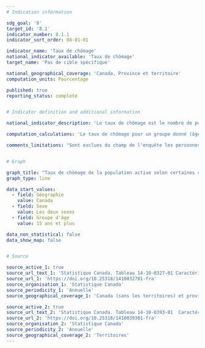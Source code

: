 ```yaml
---
# Indication information

sdg_goal: '8'
target_id: '8.1'
indicator_number: 8.1.1
indicator_sort_order: 08-01-01

indicator_name: 'Taux de chômage'
national_indicator_available: 'Taux de chômage'
target_name: 'Pas de cible spécifique'

national_geographical_coverage: 'Canada, Province et territoire' 
computation_units: Pourcentage

published: true
reporting_status: complete


# Indicator definition and additional information

national_indicator_description: 'Le taux de chômage est le nombre de personnes en chômage exprimé en pourcentage de la population active.'

computation_calculations: 'Le taux de chômage pour un groupe donné (âge, sexe, état matrimonial, etc.) correspond au nombre de chômeurs dans ce groupe exprimé en pourcentage de la population active de ce groupe. Les estimations sont exprimées en pourcentage et arrondies au dixième près.'

comments_limitations: "Sont exclues du champ de l'enquête les personnes qui vivent dans les réserves et dans d'autres peuplements autochtones des provinces, les membres à temps plein des Forces armées canadiennes, les pensionnaires d'établissements institutionnels et les ménages situés dans des régions extrêmement éloignées où la densité de population est très faible."


# Graph

graph_title: "Taux de chômage de la population active selon certaines caractéristiques, données annuelles"
graph_type: line

data_start_values:
  - field: Géographie
    value: Canada
  - field: Sexe
    value: Les deux sexes
  - field: Groupe d'âge
    value: 15 ans et plus

data_non_statistical: false
data_show_map: false


# Source

source_active_1: true
source_url_text_1: 'Statistique Canada. Tableau 14-10-0327-01 Caractéristiques de la population active selon le sexe et le groupe d'âge détaillé, données annuelles'
source_url_1: 'https://doi.org/10.25318/1410032701-fra'
source_organisation_1: 'Statistique Canada'
source_periodicity_1: 'Annuelle'
source_geographical_coverage_1: 'Canada (sans les territoires) et provinces'

source_active_2: true
source_url_text_2: 'Statistique Canada. Tableau 14-10-0393-01  Caractéristiques de la population active, données annuelles'
source_url_2: 'https://doi.org/10.25318/1410039301-fra'
source_organisation_2: 'Statistique Canada'
source_periodicity_2: 'Annuelle'
source_geographical_coverage_2: 'Territoires'
---
```

